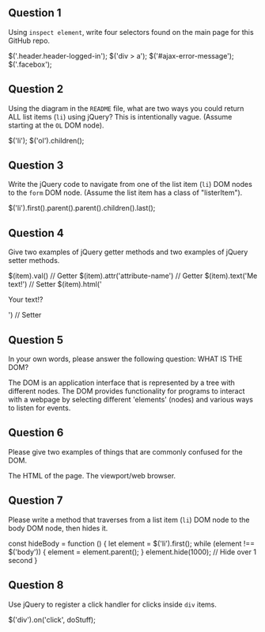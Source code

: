## Question 1

Using `inspect element`, write four selectors found on the main page for this
GitHub repo.

<!-- your answer starts here -->
$('.header.header-logged-in');
$('div > a');
$('#ajax-error-message');
$('.facebox');
<!-- your answer ends here -->

## Question 2

Using the diagram in the `README` file, what are two ways you could return ALL
list items (`li`) using jQuery? This is intentionally vague. (Assume starting
at the `OL` DOM node).

<!-- your answer starts here -->
$('li');
$('ol').children();
<!-- your answer ends here -->

## Question 3

Write the jQuery code to navigate from one of the list item (`li`) DOM nodes to
the `form` DOM node. (Assume the list item has a class of "listerItem").

<!-- your answer starts here -->
$('li').first().parent().parent().children().last();
<!-- your answer ends here -->

## Question 4

Give two examples of jQuery getter methods and two examples of jQuery setter
methods.

<!-- your answer starts here -->
$(item).val() // Getter
$(item).attr('attribute-name') // Getter
$(item).text('Me text!') // Setter
$(item).html('<p>Your text!?</p>') // Setter
<!-- your answer ends here -->

## Question 5

In your own words, please answer the following question: WHAT IS THE DOM?

<!-- your answer starts here -->
The DOM is an application interface that is represented by a tree with different
nodes. The DOM provides functionality for programs to interact with a webpage
by selecting different 'elements' (nodes) and various ways to listen for events.
<!-- your answer ends here -->

## Question 6

Please give two examples of things that are commonly confused for the DOM.

<!-- your answer starts here -->
The HTML of the page. The viewport/web browser.
<!-- your answer ends here -->

## Question 7

Please write a method that traverses from a list item (`li`) DOM node to the
body DOM node, then hides it.

<!-- your answer starts here -->
const hideBody = function () {
  let element = $('li').first();
  while (element !== $('body')) {
    element = element.parent();
  }
  element.hide(1000); // Hide over 1 second
}
<!-- your answer ends here -->

## Question 8

Use jQuery to register a click handler for clicks inside `div` items.

<!-- your answer starts here -->
$('div').on('click', doStuff);
<!-- your answer ends here -->

